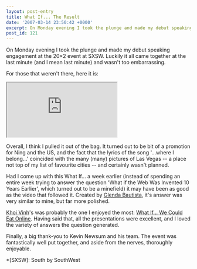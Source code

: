 ```yaml
---
layout: post-entry
title: What If... The Result
date: '2007-03-14 23:50:42 +0000'
excerpt: On Monday evening I took the plunge and made my debut speaking engagement at the 20×2 event at SXSW.
post_id: 121
---
```

On Monday evening I took the plunge and made my debut speaking engagement at the 20×2 event at SXSW. Luckily it all came together at the last minute (and I mean last minute) and wasn't too embarrassing.

For those that weren't there, here it is:

<div class="object vimeo">
  <iframe src="http://player.vimeo.com/video/409636?title=0&#38;byline=0&#38;portrait=0&#38;color=493943"></iframe>
</div>


Overall, I think I pulled it out of the bag. It turned out to be bit of a promotion for Ning and the US, and the fact that the lyrics of the song '...where I belong...' coincided with the many (many) pictures of Las Vegas -- a place not top of my list of favourite cities -- and certainly wasn't planned.

Had I come up with this What If... a week earlier (instead of spending an entire week trying to answer the question 'What if the Web Was Invented 10 Years Earlier', which turned out to be a minefield) it may have been as good as the video that followed it. Created by [Glenda Bautista][1], it's answer was very similar to mine, but far more polished.

[Khoi Vinh][2]'s was probably the one I enjoyed the most: [What If... We Could Eat Online][3]. Having said that, all the presentations were excellent, and I loved the variety of answers the question generated.

Finally, a big thank-you to Kevin Newsum and his team. The event was fantastically well put together, and aside from the nerves, thoroughly enjoyable.

[1]: http://agendacide.com/minutes/
[2]: http://www.subtraction.com/
[3]: http://www.subtraction.com/archives/2007/0313_southern_fri.php

*[SXSW]: South by SouthWest